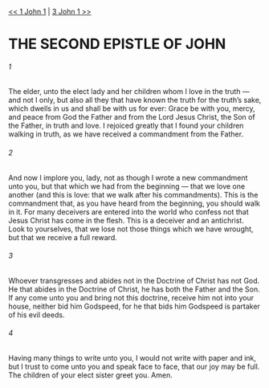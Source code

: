 [<< 1 John 1](../1%20John/1%20John%201.md)  |  [3 John 1 >>](../3%20John/3%20John%201.md)

# THE SECOND EPISTLE OF JOHN
###### 1

The elder, unto the elect lady and her children whom I love in the truth — and not I only, but also all they that have known the truth for the truth’s sake, which dwells in us and shall be with us for ever: Grace be with you, mercy, and peace from God the Father and from the Lord Jesus Christ, the Son of the Father, in truth and love. I rejoiced greatly that I found your children walking in truth, as we have received a commandment from the Father.

###### 2
And now I implore you, lady, not as though I wrote a new commandment unto you, but that which we had from the beginning — that we love one another (and this is love: that we walk after his commandments). This is the commandment that, as you have heard from the beginning, you should walk in it. For many deceivers are entered into the world who confess not that Jesus Christ has come in the flesh. This is a deceiver and an antichrist. Look to yourselves, that we lose not those things which we have wrought, but that we receive a full reward.

###### 3
Whoever transgresses and abides not in the Doctrine of Christ has not God. He that abides in the Doctrine of Christ, he has both the Father and the Son. If any come unto you and bring not this doctrine, receive him not into your house, neither bid him Godspeed, for he that bids him Godspeed is partaker of his evil deeds.

###### 4
Having many things to write unto you, I would not write with paper and ink, but I trust to come unto you and speak face to face, that our joy may be full. The children of your elect sister greet you. Amen.